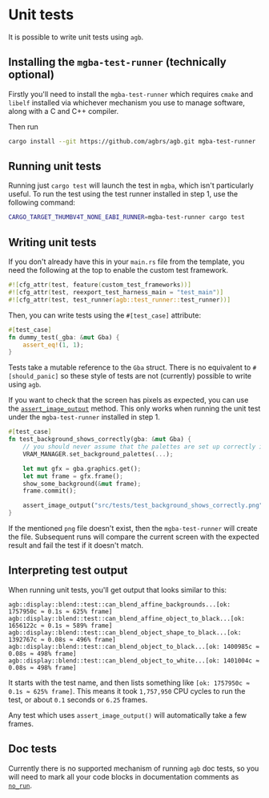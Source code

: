 # Unit tests

It is possible to write unit tests using `agb`.

## Installing the `mgba-test-runner` (technically optional)

Firstly you'll need to install the `mgba-test-runner` which requires `cmake` and `libelf` installed via whichever mechanism you use to manage software, along with a C and C++ compiler.

Then run

```sh
cargo install --git https://github.com/agbrs/agb.git mgba-test-runner
```

## Running unit tests

Running just `cargo test` will launch the test in `mgba`, which isn't particularly useful.
To run the test using the test runner installed in step 1, use the following command:

```sh
CARGO_TARGET_THUMBV4T_NONE_EABI_RUNNER=mgba-test-runner cargo test
```

## Writing unit tests

If you don't already have this in your `main.rs` file from the template, you need the following at the top to enable the custom test framework.

```rust
#![cfg_attr(test, feature(custom_test_frameworks))]
#![cfg_attr(test, reexport_test_harness_main = "test_main")]
#![cfg_attr(test, test_runner(agb::test_runner::test_runner))]
```

Then, you can write tests using the `#[test_case]` attribute:

```rust
#[test_case]
fn dummy_test(_gba: &mut Gba) {
    assert_eq!(1, 1);
}
```

Tests take a mutable reference to the `Gba` struct.
There is no equivalent to `#[should_panic]` so these style of tests are not (currently) possible to write using `agb`.

If you want to check that the screen has pixels as expected, you can use the [`assert_image_output`](https://docs.rs/agb/latest/agb/test_runner/fn.assert_image_output.html) method.
This only works when running the unit test under the `mgba-test-runner` installed in step 1.

```rust
#[test_case]
fn test_background_shows_correctly(gba: &mut Gba) {
    // you should never assume that the palettes are set up correctly in a test
    VRAM_MANAGER.set_background_palettes(...);

    let mut gfx = gba.graphics.get();
    let mut frame = gfx.frame();
    show_some_background(&mut frame);
    frame.commit();

    assert_image_output("src/tests/test_background_shows_correctly.png");
}
```

If the mentioned `png` file doesn't exist, then the `mgba-test-runner` will create the file.
Subsequent runs will compare the current screen with the expected result and fail the test if it doesn't match.

## Interpreting test output

When running unit tests, you'll get output that looks similar to this:

```
agb::display::blend::test::can_blend_affine_backgrounds...[ok: 1757950c ≈ 0.1s ≈ 625% frame]
agb::display::blend::test::can_blend_affine_object_to_black...[ok: 1656122c ≈ 0.1s ≈ 589% frame]
agb::display::blend::test::can_blend_object_shape_to_black...[ok: 1392767c ≈ 0.08s ≈ 496% frame]
agb::display::blend::test::can_blend_object_to_black...[ok: 1400985c ≈ 0.08s ≈ 498% frame]
agb::display::blend::test::can_blend_object_to_white...[ok: 1401004c ≈ 0.08s ≈ 498% frame]
```

It starts with the test name, and then lists something like `[ok: 1757950c ≈ 0.1s ≈ 625% frame]`.
This means it took `1,757,950` CPU cycles to run the test, or about `0.1` seconds or `6.25` frames.

Any test which uses `assert_image_output()` will automatically take a few frames.

## Doc tests

Currently there is no supported mechanism of running `agb` doc tests, so you will need to mark all your code blocks in documentation comments as [`no_run`](https://doc.rust-lang.org/rustdoc/write-documentation/documentation-tests.html#attributes).
